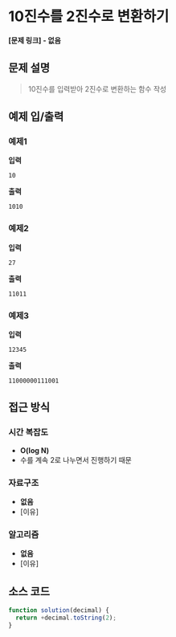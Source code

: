 # 10진수를 2진수로 변환하기

**[문제 링크] - 없음**

## 문제 설명

> 10진수를 입력받아 2진수로 변환하는 함수 작성

## 예제 입/출력

### 예제1

**입력**

```
10
```

**출력**

```
1010
```

### 예제2

**입력**

```
27
```

**출력**

```
11011
```

### 예제3

**입력**

```
12345
```

**출력**

```
11000000111001
```

## 접근 방식

### 시간 복잡도

- **O(log N)**
- 수를 계속 2로 나누면서 진행하기 때문

### 자료구조

- **없음**
- [이유]

### 알고리즘

- **없음**
- [이유]

## 소스 코드

```javascript
function solution(decimal) {
  return +decimal.toString(2);
}
```
